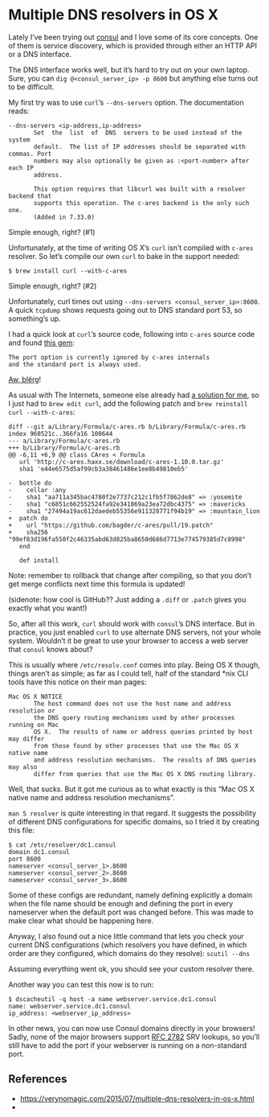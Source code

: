 
# Multiple DNS resolvers in OS X

Lately I’ve been trying out [consul](https://consul.io/) and I love some of its core concepts. One of them is service discovery, which is provided through either an HTTP API or a DNS interface.

The DNS interface works well, but it’s hard to try out on your own laptop. Sure, you can `dig @<consul_server_ip> -p 8600` but anything else turns out to be difficult.

My first try was to use `curl`’s `--dns-servers` option. The documentation reads:

```
--dns-servers <ip-address,ip-address>
       Set  the  list  of  DNS  servers to be used instead of the system
       default.  The list of IP addresses should be separated with commas. Port
       numbers may also optionally be given as :<port-number> after each IP
       address.

       This option requires that libcurl was built with a resolver backend that
       supports this operation. The c-ares backend is the only such one.
       (Added in 7.33.0)
```

Simple enough, right? (#1)

Unfortunately, at the time of writing OS X’s `curl` isn’t compiled with `c-ares` resolver. So let’s compile our own `curl` to bake in the support needed:

`$ brew install curl --with-c-ares`

Simple enough, right? (#2)

Unfortunately, curl times out using `--dns-servers <consul_server_ip>:8600`. A quick `tcpdump` shows requests going out to DNS standard port 53, so something’s up.

I had a quick look at `curl`’s source code, following into `c-ares` source code and found [this gem](https://github.com/bagder/c-ares/blob/e3b04e5a4796215d2483aba3cb75c72ba337ac14/ares_set_servers_csv.3#L37):

```
The port option is currently ignored by c-ares internals
and the standard port is always used.
```

[Aw, blërg](https://www.youtube.com/watch?v=4DuKPHXRLjA)!

As usual with The Internets, someone else already had [a solution for me](https://github.com/bagder/c-ares/pull/19), so I just had to `brew edit curl`, add the following patch and `brew reinstall curl --with-c-ares`:

```
diff --git a/Library/Formula/c-ares.rb b/Library/Formula/c-ares.rb
index 960521c..366fa16 100644
--- a/Library/Formula/c-ares.rb
+++ b/Library/Formula/c-ares.rb
@@ -6,11 +6,9 @@ class CAres < Formula
   url 'http://c-ares.haxx.se/download/c-ares-1.10.0.tar.gz'
   sha1 'e44e6575d5af99cb3a38461486e1ee8b49810eb5'

-  bottle do
-    cellar :any
-    sha1 "aa711a345bac4780f2e7737c212c1fb5f7862de8" => :yosemite
-    sha1 "c6851c662552524fa92e341869a23ea72dbc4375" => :mavericks
-    sha1 "27494a19ac612daedeb55356e911328771f94b19" => :mountain_lion
+  patch do
+    url "https://github.com/bagder/c-ares/pull/19.patch"
+    sha256 "99ef83d196fa550f2c46335abd63d825ba8650d686d7713e774579385d7c8998"
   end

   def install
```

Note: remember to rollback that change after compiling, so that you don’t get merge conflicts next time this formula is updated!

(sidenote: how cool is GitHub?? Just adding a `.diff` or `.patch` gives you exactly what you want!)

So, after all this work, `curl` should work with `consul`’s DNS interface. But in practice, you just enabled `curl` to use alternate DNS servers, not your whole system. Wouldn’t it be great to use your browser to access a web server that `consul` knows about?

This is usually where `/etc/resolv.conf` comes into play. Being OS X though, things aren’t as simple; as far as I could tell, half of the standard \*nix CLI tools have this notice on their man pages:

```
Mac OS X NOTICE
       The host command does not use the host name and address resolution or
       the DNS query routing mechanisms used by other processes running on Mac
       OS X.  The results of name or address queries printed by host may differ
       from those found by other processes that use the Mac OS X native name
       and address resolution mechanisms.  The results of DNS queries may also
       differ from queries that use the Mac OS X DNS routing library.
```

Well, that sucks. But it got me curious as to what exactly is this “Mac OS X native name and address resolution mechanisms”.

`man 5 resolver` is quite interesting in that regard. It suggests the possibility of different DNS configurations for specific domains, so I tried it by creating this file:

```
$ cat /etc/resolver/dc1.consul
domain dc1.consul
port 8600
nameserver <consul_server_1>.8600
nameserver <consul_server_2>.8600
nameserver <consul_server_3>.8600
```

Some of these configs are redundant, namely defining explicitly a domain when the file name should be enough and defining the port in every nameserver when the default port was changed before. This was made to make clear what should be happening here.

Anyway, I also found out a nice little command that lets you check your current DNS configurations (which resolvers you have defined, in which order are they configured, which domains do they resolve): `scutil --dns`

Assuming everything went ok, you should see your custom resolver there.

Another way you can test this now is to run:

```
$ dscacheutil -q host -a name webserver.service.dc1.consul
name: webserver.service.dc1.consul
ip_address: <webserver_ip_address>
```

In other news, you can now use Consul domains directly in your browsers! Sadly, none of the major browsers support [RFC 2782](https://tools.ietf.org/html/rfc2782) SRV lookups, so you’ll still have to add the port if your webserver is running on a non-standard port.

## References

* https://verynomagic.com/2015/07/multiple-dns-resolvers-in-os-x.html
* 
